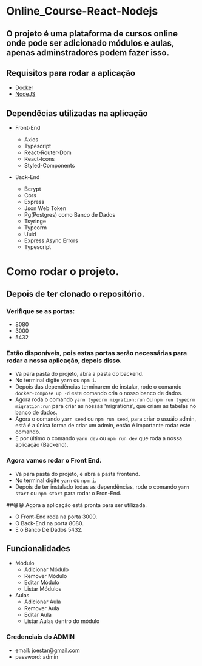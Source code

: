 # Online_Course-React-Nodejs
## O projeto é uma plataforma de cursos online onde pode ser adicionado módulos e aulas, apenas adminstradores podem fazer isso.

## Requisitos para rodar a aplicação
  * [Docker](https://www.docker.com/)
  * [NodeJS](https://www.nodejs.org)
  
## Dependêcias utilizadas na aplicação
* Front-End
   * Axios
   * Typescript
   * React-Router-Dom
   * React-Icons
   * Styled-Components
  
* Back-End
    * Bcrypt
    * Cors
    * Express
    * Json Web Token 
    * Pg(Postgres) como Banco de Dados
    * Tsyringe
    * Typeorm 
    * Uuid
    * Express Async Errors
    * Typescript

# Como rodar o projeto.
## Depois de ter clonado o repositório.
### Verifique se as portas:
* 8080
* 3000
* 5432
### Estão disponíveis, pois estas portas serão necessárias para rodar a nossa aplicação, depois disso.

* Vá para pasta do projeto, abra a pasta do backend.
* No terminal digite `yarn` ou `npm i`.
* Depois das dependências terminarem de instalar, rode o comando `docker-compose up -d` este comando cria o nosso banco de dados.
* Agora roda o comando `yarn typeorm migration:run` ou `npm run typeorm migration:run` para criar as nossas 'migrations', que criam as tabelas no banco de dados.
* Agora o comando `yarn seed` ou `npm run seed`, para criar o usuáio admin, está é a única forma de criar um admin, então é importante rodar este comando.
* E por último o comando `yarn dev` ou `npm run dev` que roda a nossa aplicação (Backend).


### Agora vamos rodar o Front End.
* Vá para pasta do projeto, e abra a pasta frontend.
* No terminal digite `yarn` ou `npm i`.
* Depois de ter instalado todas as dependências, rode o comando `yarn start` ou `npm start` para rodar o Fron-End.

##😁😁 Agora a aplicação está pronta para ser utilizada.
* O Front-End roda na porta 3000.
* O Back-End na porta 8080.
* E o Banco De Dados 5432.

  
## Funcionalidades
* Módulo
  * Adicionar Módulo
  * Remover Módulo
  * Editar Módulo
  * Listar Módulos
* Aulas
  * Adicionar Aula
  * Remover Aula
  * Editar Aula
  * Listar Aulas dentro do módulo

### Credenciais do ADMIN
* email: joestar@gmail.com
* password: admin
